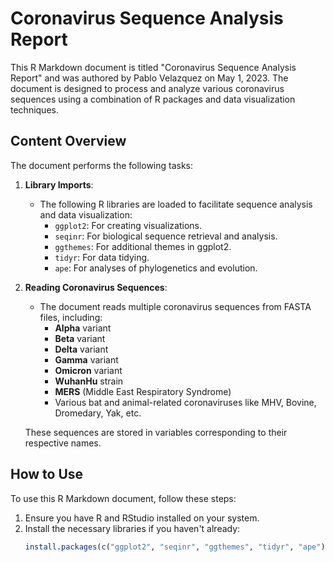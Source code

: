 # Coronavirus Sequence Analysis Report

This R Markdown document is titled "Coronavirus Sequence Analysis Report" and was authored by Pablo Velazquez on May 1, 2023. The document is designed to process and analyze various coronavirus sequences using a combination of R packages and data visualization techniques.

## Content Overview

The document performs the following tasks:

1. **Library Imports**:
   - The following R libraries are loaded to facilitate sequence analysis and data visualization:
     - `ggplot2`: For creating visualizations.
     - `seqinr`: For biological sequence retrieval and analysis.
     - `ggthemes`: For additional themes in ggplot2.
     - `tidyr`: For data tidying.
     - `ape`: For analyses of phylogenetics and evolution.

2. **Reading Coronavirus Sequences**:
   - The document reads multiple coronavirus sequences from FASTA files, including:
     - **Alpha** variant
     - **Beta** variant
     - **Delta** variant
     - **Gamma** variant
     - **Omicron** variant
     - **WuhanHu** strain
     - **MERS** (Middle East Respiratory Syndrome)
     - Various bat and animal-related coronaviruses like MHV, Bovine, Dromedary, Yak, etc.

   These sequences are stored in variables corresponding to their respective names.

## How to Use

To use this R Markdown document, follow these steps:

1. Ensure you have R and RStudio installed on your system.
2. Install the necessary libraries if you haven't already:
   ```r
   install.packages(c("ggplot2", "seqinr", "ggthemes", "tidyr", "ape"))
